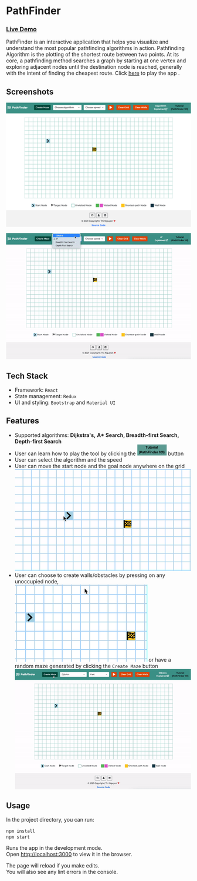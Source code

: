 # PathFinder

### [Live Demo](https://tttn13.github.io/pathfinding-visualizer/)

PathFinder is an interactive application that helps you visualize and understand the most popular pathfinding algorithms in action. Pathfinding Algorithm is the plotting of the shortest route between two points. At its core, a pathfinding method searches a graph by starting at one vertex and exploring adjacent nodes until the destination node is reached, generally with the intent of finding the cheapest route. Click [here](https://tttn13.github.io/pathfinding-visualizer/) to play the app .

## Screenshots

![mainpage](https://github.com/tttn13/pathfinding-visualizer/blob/main/public/assets/mainpage.png)

![playdemo](https://github.com/tttn13/pathfinding-visualizer/blob/main/public/assets/playreset.gif)

## Tech Stack

- Framework: `React`
- State management: `Redux`
- UI and styling: `Bootstrap` and `Material UI`

## Features

- Supported algorithms: **Dijkstra's,** **A\*** **Search, Breadth-first Search, Depth-first Search**
- User can learn how to play the tool by clicking the <img src='https://github.com/tttn13/pathfinding-visualizer/blob/main/public/assets/tutorial.png' width = "80" height= '30'> button
- User can select the algorithm and the speed
- User can move the start node and the goal node anywhere on the grid
  ![movenode](https://github.com/tttn13/pathfinding-visualizer/blob/main/src/assets/gif/movenode.gif)
- User can choose to create walls/obstacles by pressing on any unoccupied node,
  ![walldemo](https://github.com/tttn13/pathfinding-visualizer/blob/main/src/assets/gif/walldemo.gif)
  or have a random maze generated by clicking the `Create Maze` button
  ![mazeplaydemo](https://github.com/tttn13/pathfinding-visualizer/blob/main/public/assets/mazeplayreset.gif)

## Usage

In the project directory, you can run:

```
npm install
npm start
```

Runs the app in the development mode.\
Open [http://localhost:3000](http://localhost:3000) to view it in the browser.

The page will reload if you make edits.\
You will also see any lint errors in the console.
